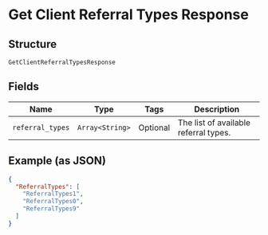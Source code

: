 
# Get Client Referral Types Response

## Structure

`GetClientReferralTypesResponse`

## Fields

| Name | Type | Tags | Description |
|  --- | --- | --- | --- |
| `referral_types` | `Array<String>` | Optional | The list of available referral types. |

## Example (as JSON)

```json
{
  "ReferralTypes": [
    "ReferralTypes1",
    "ReferralTypes0",
    "ReferralTypes9"
  ]
}
```


